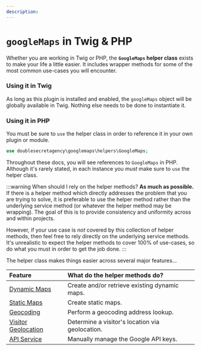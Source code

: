 ```yaml
---
description:
---
```


# `googleMaps` in Twig & PHP

Whether you are working in Twig or PHP, the **`GoogleMaps` helper class** exists to make your life a little easier. It includes wrapper methods for some of the most common use-cases you will encounter.

### Using it in Twig

As long as this plugin is installed and enabled, the `googleMaps` object will be globally available in Twig. Nothing else needs to be done to instantiate it.

### Using it in PHP

You must be sure to `use` the helper class in order to reference it in your own plugin or module.

```php
use doublesecretagency\googlemaps\helpers\GoogleMaps;
```

Throughout these docs, you will see references to `GoogleMaps` in PHP. Although it's rarely stated, in each instance you _must_ make sure to `use` the helper class.

:::warning When should I rely on the helper methods?
**As much as possible.** If there is a helper method which directly addresses the problem that you are trying to solve, it is preferable to use the helper method rather than the underlying service method (or whatever the helper method may be wrapping). The goal of this is to provide consistency and uniformity across and within projects.

However, if your use case is _not_ covered by this collection of helper methods, then feel free to rely directly on the underlying service methods. It's unrealistic to expect the helper methods to cover 100% of use-cases, so do what you must in order to get the job done.
:::

The helper class makes things easier across several major features...

| Feature                                     | What do the helper methods do? 
|:--------------------------------------------|:---------------------------
| [Dynamic Maps](/helper/dynamic-maps/)       | Create and/or retrieve existing dynamic maps. 
| [Static Maps](/helper/static-maps/)         | Create static maps. 
| [Geocoding](/helper/geocoding/)             | Perform a geocoding address lookup. 
| [Visitor Geolocation](/helper/geolocation/) | Determine a visitor's location via geolocation. 
| [API Service](/helper/api/)                 | Manually manage the Google API keys.
